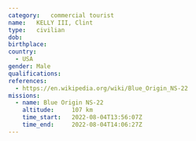 ```yaml
---
category:	commercial tourist
name:	KELLY III, Clint
type:	civilian
dob:	
birthplace:
country:
  - USA
gender:	Male
qualifications:
references:
  - https://en.wikipedia.org/wiki/Blue_Origin_NS-22
missions:
  - name: Blue Origin NS-22
    altitude:     107 km
    time_start:   2022-08-04T13:56:07Z
    time_end:     2022-08-04T14:06:27Z
---
```

